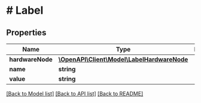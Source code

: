 # # Label

## Properties

Name | Type | Description | Notes
------------ | ------------- | ------------- | -------------
**hardwareNode** | [**\OpenAPI\Client\Model\LabelHardwareNode**](LabelHardwareNode.md) |  | [optional]
**name** | **string** |  | [optional]
**value** | **string** |  | [optional]

[[Back to Model list]](../../README.md#models) [[Back to API list]](../../README.md#endpoints) [[Back to README]](../../README.md)
